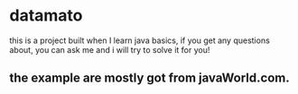 # datamato
this is a project built when I learn java basics, if you get any questions about, you can ask me and i will try to solve it for you!
## the example are mostly got from javaWorld.com.
